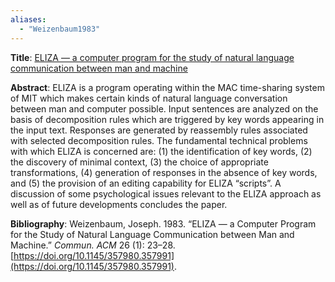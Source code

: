 ```yaml
---
aliases:
  - "Weizenbaum1983"
---
```

**Title**: [ELIZA — a computer program for the study of natural language communication between man and machine](https://dl.acm.org/doi/10.1145/357980.357991)

**Abstract**: ELIZA is a program operating within the MAC time-sharing system of MIT which makes certain kinds of natural language conversation between man and computer possible. Input sentences are analyzed on the basis of decomposition rules which are triggered by key words appearing in the input text. Responses are generated by reassembly rules associated with selected decomposition rules. The fundamental technical problems with which ELIZA is concerned are: (1) the identification of key words, (2) the discovery of minimal context, (3) the choice of appropriate transformations, (4) generation of responses in the absence of key words, and (5) the provision of an editing capability for ELIZA “scripts”. A discussion of some psychological issues relevant to the ELIZA approach as well as of future developments concludes the paper.

**Bibliography**: Weizenbaum, Joseph. 1983. “ELIZA — a Computer Program for the Study of Natural Language Communication between Man and Machine.” _Commun. ACM_ 26 (1): 23–28. [https://doi.org/10.1145/357980.357991](https://doi.org/10.1145/357980.357991).